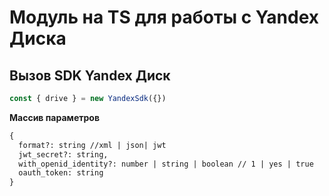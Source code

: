 # Модуль на TS для работы с Yandex Диска

## Вызов SDK Yandex Диск
```typescript
const { drive } = new YandexSdk({})
```
**Массив параметров**

```txt
{
  format?: string //xml | json| jwt
  jwt_secret?: string,
  with_openid_identity?: number | string | boolean // 1 | yes | true
  oauth_token: string
}
```